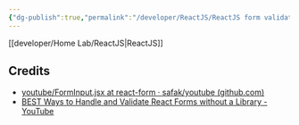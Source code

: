 ```yaml
---
{"dg-publish":true,"permalink":"/developer/ReactJS/ReactJS form validation without Library/"}
---
```


[[developer/Home Lab/ReactJS\|ReactJS]]
## Credits
- [youtube/FormInput.jsx at react-form · safak/youtube (github.com)](https://github.com/safak/youtube/blob/react-form/src/components/FormInput.jsx)
- [BEST Ways to Handle and Validate React Forms without a Library - YouTube](https://www.youtube.com/watch?v=tIdNeoHniEY)